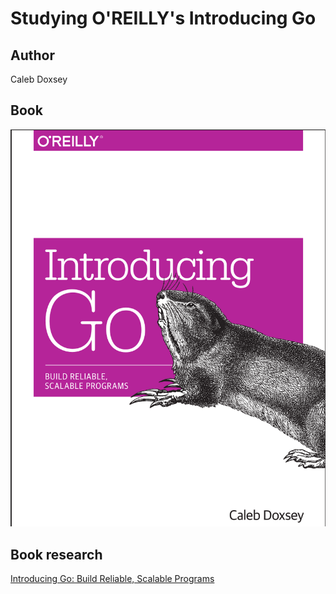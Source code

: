 # Studying O'REILLY's Introducing Go

## Author
Caleb Doxsey

## Book
<img src="./resources/img/introducing_go_book.png" alt="O'REILLY's Introducing Go cover by Caleb Doxsey">

## Book research
[Introducing Go: Build Reliable, Scalable Programs ](https://www.google.com/search?q=introducing+go+build+reliable+scalable+programs)